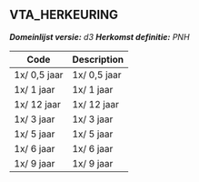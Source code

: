 ## VTA_HERKEURING

*__Domeinlijst versie:__ d3*
*__Herkomst definitie:__ PNH*

|__Code__ |__Description__	|
|	---	|	---	|
| 1x/ 0,5 jaar | 1x/ 0,5 jaar |
| 1x/ 1 jaar | 1x/ 1 jaar |
| 1x/ 12 jaar | 1x/ 12 jaar |
| 1x/ 3 jaar | 1x/ 3 jaar |
| 1x/ 5 jaar | 1x/ 5 jaar |
| 1x/ 6 jaar | 1x/ 6 jaar |
| 1x/ 9 jaar | 1x/ 9 jaar |
